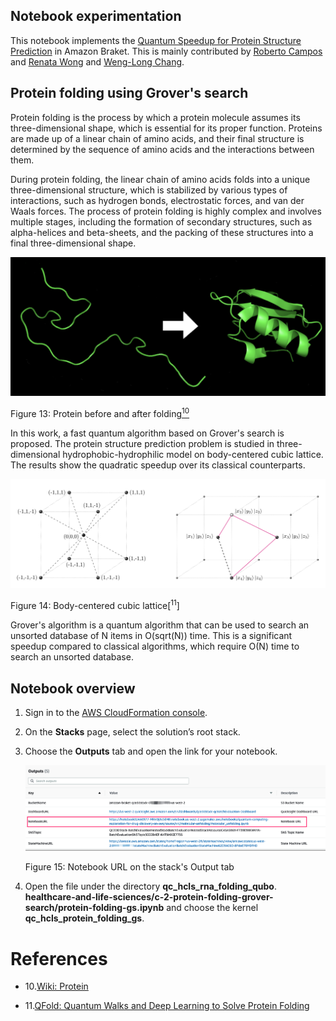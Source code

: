 ## Notebook experimentation

This notebook implements the [Quantum Speedup for Protein Structure Prediction](https://ieeexplore.ieee.org/document/9374469)
in
 Amazon Braket. This is mainly contributed by [Roberto Campos](https://github.com/roberCO) 
 and [Renata Wong](https://scholar.google.com/citations?user=XVFoBw4AAAAJ&hl=en) and [Weng-Long Chang](https://ieeexplore.ieee.org/author/37273919400).

## Protein folding using Grover's search

Protein folding is the process by which a protein molecule assumes its three-dimensional shape, which is essential for its proper function. Proteins are made up of a linear chain of amino acids, and their final structure is determined by the sequence of amino acids and the interactions between them.

During protein folding, the linear chain of amino acids folds into a unique three-dimensional structure, which is stabilized by various types of interactions, such as hydrogen bonds, electrostatic forces, and van der Waals forces. The process of protein folding is highly complex and involves multiple stages, including the formation of secondary structures, such as alpha-helices and beta-sheets, and the packing of these structures into a final three-dimensional shape.

![Protein](../../images/protein-folding.png)

Figure 13: Protein before and after folding[<sup>10</sup>](#wiki-protein)

In this work, a fast quantum algorithm based on 
Grover's search is proposed. The protein structure
prediction problem is studied in 
three-dimensional hydrophobic-hydrophilic model on body-centered cubic lattice. 
The results show the quadratic speedup 
over its classical counterparts.

![bcc](../../images/bcc.png)

Figure 14: Body-centered cubic lattice[<sup>11</sup>]


Grover's algorithm is a quantum algorithm that 
can be used to search an unsorted database of 
N items in O(sqrt(N)) time. This is a 
significant speedup compared to 
classical algorithms, which require O(N) time to search an unsorted database.



## Notebook overview

1. Sign in to the [AWS CloudFormation console](https://console.aws.amazon.com/cloudformation/home?). 
2. On the **Stacks** page, select the solution’s root stack. 
3. Choose the **Outputs** tab and open the link for your notebook.

    ![deployment output](../../images/deploy_output_notebook.png)

    Figure 15: Notebook URL on the stack's Output tab

4. Open the file under the directory **qc_hcls_rna_folding_qubo**.
**healthcare-and-life-sciences/c-2-protein-folding-grover-search/protein-folding-gs.ipynb** and choose the kernel
**qc_hcls_protein_folding_gs**.

# References
<div id='wiki-protein'></div>

- 10.[Wiki: Protein](https://en.wikipedia.org/wiki/Protein_folding)

- 11.[QFold: Quantum Walks and Deep Learning to Solve Protein Folding](https://iopscience.iop.org/article/10.1088/2058-9565/ac4f2f)